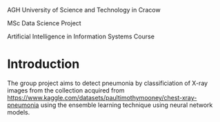 AGH University of Science and Technology in Cracow

MSc Data Science Project

Artificial Intelligence in Information Systems Course

# Introduction
The group project aims to detect pneumonia by classificiation of X-ray images from the collection acquired from https://www.kaggle.com/datasets/paultimothymooney/chest-xray-pneumonia using the ensemble learning technique using neural network models.
